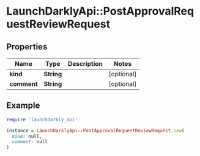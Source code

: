 # LaunchDarklyApi::PostApprovalRequestReviewRequest

## Properties

| Name | Type | Description | Notes |
| ---- | ---- | ----------- | ----- |
| **kind** | **String** |  | [optional] |
| **comment** | **String** |  | [optional] |

## Example

```ruby
require 'launchdarkly_api'

instance = LaunchDarklyApi::PostApprovalRequestReviewRequest.new(
  kind: null,
  comment: null
)
```

